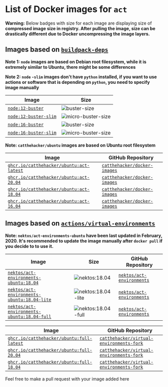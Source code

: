 # List of Docker images for `act`

**Warning:** Below badges with size for each image are displaying size of **compressed image size in registry. After pulling the image, size can be drastically different due to Docker uncompressing the image layers.**

## Images based on [`buildpack-deps`][hub/_/buildpack-deps]

**Note 1: `node` images are based on Debian root filesystem, while it is extremely similar to Ubuntu, there might be some differences**

**Note 2: `node` `-slim` images don't have `python` installed, if you want to use actions or software that is depending on `python`, you need to specify image manually**

| Image                               | Size                                                   |
| ----------------------------------- | ------------------------------------------------------ |
| [`node:12-buster`][hub/_/node]      | ![`buster-size`][hub/_/node/12-buster/size]            |
| [`node:12-buster-slim`][hub/_/node] | ![`micro-buster-size`][hub/_/node/12-buster-slim/size] |
| [`node:16-buster`][hub/_/node]      | ![`buster-size`][hub/_/node/16-buster/size]            |
| [`node:16-buster-slim`][hub/_/node] | ![`micro-buster-size`][hub/_/node/16-buster-slim/size] |

**Note: `catthehacker/ubuntu` images are based on Ubuntu root filesystem**

| Image                                                                | GitHub Repository                                             |
| -------------------------------------------------------------------- | ------------------------------------------------------------- |
| [`ghcr.io/catthehacker/ubuntu:act-latest`][ghcr/catthehacker/ubuntu] | [`catthehacker/docker-images`][gh/catthehacker/docker_images] |
| [`ghcr.io/catthehacker/ubuntu:act-20.04`][ghcr/catthehacker/ubuntu]  | [`catthehacker/docker-images`][gh/catthehacker/docker_images] |
| [`ghcr.io/catthehacker/ubuntu:act-18.04`][ghcr/catthehacker/ubuntu]  | [`catthehacker/docker-images`][gh/catthehacker/docker_images] |
| [`ghcr.io/catthehacker/ubuntu:act-16.04`][ghcr/catthehacker/ubuntu]  | [`catthehacker/docker-images`][gh/catthehacker/docker_images] |

## Images based on [`actions/virtual-environments`][gh/actions/virtual-environments]

**Note: `nektos/act-environments-ubuntu` have been last updated in February, 2020. It's recommended to update the image manually after `docker pull` if you decide to to use it.**

| Image                                                                             | Size                                                                       | GitHub Repository                                       |
| --------------------------------------------------------------------------------- | -------------------------------------------------------------------------- | ------------------------------------------------------- |
| [`nektos/act-environments-ubuntu:18.04`][hub/nektos/act-environments-ubuntu]      | ![`nektos:18.04`][hub/nektos/act-environments-ubuntu/18.04/size]           | [`nektos/act-environments`][gh/nektos/act-environments] |
| [`nektos/act-environments-ubuntu:18.04-lite`][hub/nektos/act-environments-ubuntu] | ![`nektos:18.04-lite`][hub/nektos/act-environments-ubuntu/18.04-lite/size] | [`nektos/act-environments`][gh/nektos/act-environments] |
| [`nektos/act-environments-ubuntu:18.04-full`][hub/nektos/act-environments-ubuntu] | ![`nektos:18.04-full`][hub/nektos/act-environments-ubuntu/18.04-full/size] | [`nektos/act-environments`][gh/nektos/act-environments] |

| Image                                                                 | GitHub Repository                                                                     |
| --------------------------------------------------------------------- | ------------------------------------------------------------------------------------- |
| [`ghcr.io/catthehacker/ubuntu:full-latest`][ghcr/catthehacker/ubuntu] | [`catthehacker/virtual-environments-fork`][gh/catthehacker/virtual-environments-fork] |
| [`ghcr.io/catthehacker/ubuntu:full-20.04`][ghcr/catthehacker/ubuntu]  | [`catthehacker/virtual-environments-fork`][gh/catthehacker/virtual-environments-fork] |
| [`ghcr.io/catthehacker/ubuntu:full-18.04`][ghcr/catthehacker/ubuntu]  | [`catthehacker/virtual-environments-fork`][gh/catthehacker/virtual-environments-fork] |

Feel free to make a pull request with your image added here

[hub/_/buildpack-deps]: https://hub.docker.com/_/buildpack-deps
[hub/_/node]: https://hub.docker.com/r/_/node
[hub/_/node/12-buster/size]: https://img.shields.io/docker/image-size/_/node/12-buster
[hub/_/node/12-buster-slim/size]: https://img.shields.io/docker/image-size/_/node/12-buster-slim
[hub/_/node/16-buster/size]: https://img.shields.io/docker/image-size/_/node/16-buster
[hub/_/node/16-buster-slim/size]: https://img.shields.io/docker/image-size/_/node/16-buster-slim
[ghcr/catthehacker/ubuntu]: https://github.com/catthehacker/docker_images/pkgs/container/ubuntu
[hub/nektos/act-environments-ubuntu]: https://hub.docker.com/r/nektos/act-environments-ubuntu
[hub/nektos/act-environments-ubuntu/18.04/size]: https://img.shields.io/docker/image-size/nektos/act-environments-ubuntu/18.04
[hub/nektos/act-environments-ubuntu/18.04-lite/size]: https://img.shields.io/docker/image-size/nektos/act-environments-ubuntu/18.04-lite
[hub/nektos/act-environments-ubuntu/18.04-full/size]: https://img.shields.io/docker/image-size/nektos/act-environments-ubuntu/18.04-full

<!--
[hub/<username>/<image>]: https://hub.docker.com/r/[username]/[image]
[hub/<username>/<image>/<tag>/size]: https://img.shields.io/docker/image-size/[username]/[image]/[tag]
-->

<!-- GitHub repository links -->

[gh/nektos/act-environments]: https://github.com/ankit-arora/act-environments
[gh/actions/virtual-environments]: https://github.com/actions/virtual-environments
[gh/catthehacker/docker_images]: https://github.com/catthehacker/docker_images
[gh/catthehacker/virtual-environments-fork]: https://github.com/catthehacker/virtual-environments-fork
